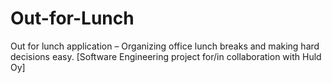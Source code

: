 # Out-for-Lunch
Out for lunch application – Organizing office lunch breaks and making hard decisions easy. [Software Engineering project for/in collaboration with Huld Oy]
